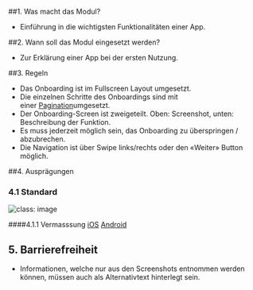 ##1. Was macht das Modul?
*   Einführung in die wichtigsten Funktionalitäten einer App.

##2. Wann soll das Modul eingesetzt werden?
*   Zur Erklärung einer App bei der ersten Nutzung.

##3. Regeln
*   Das Onboarding ist im Fullscreen Layout umgesetzt.
*   Die einzelnen Schritte des Onboardings sind mit einer [Pagination](https://digital.sbb.ch/de/mobile/module/pagination)umgesetzt.
*   Der Onboarding-Screen ist zweigeteilt. Oben: Screenshot, unten: Beschreibung der Funktion.
*   Es muss jederzeit möglich sein, das Onboarding zu überspringen / abzubrechen.
*   Die Navigation ist über Swipe links/rechts oder den «Weiter» Button möglich.

##4. Ausprägungen
### 4.1 Standard
![](https://raw.githubusercontent.com/sbb-design-systems/mdsd/master/modules/14-onboarding/images/MM14.png 'class: image')

####4.1.1 Vermasssung
[iOS](https://sbb.invisionapp.com/d/main#/console/14051805/322943575/inspect)
[Android](https://sbb.invisionapp.com/d/main#/console/14051805/322943576/inspect)

## 5. Barrierefreiheit
* Informationen, welche nur aus den Screenshots entnommen werden können, müssen auch als Alternativtext hinterlegt sein.

